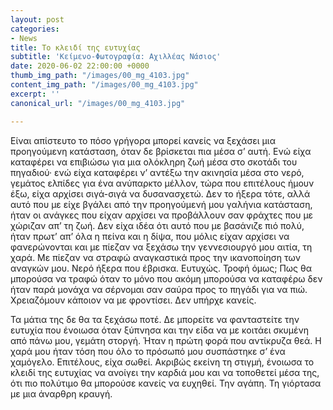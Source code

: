 ```yaml
---
layout: post
categories:
- News
title: Το κλειδί της ευτυχίας
subtitle: 'Κείμενο-Φωτογραφία: Αχιλλέας Νάσιος'
date: 2020-06-02 22:00:00 +0000
thumb_img_path: "/images/00_mg_4103.jpg"
content_img_path: "/images/00_mg_4103.jpg"
excerpt: ''
canonical_url: "/images/00_mg_4103.jpg"

---
```

Είναι απίστευτο το πόσο γρήγορα μπορεί κανείς να ξεχάσει μια προηγούμενη κατάσταση, όταν δε βρίσκεται πια μέσα σ’ αυτή. Ενώ είχα καταφέρει να επιβιώσω για μια ολόκληρη ζωή μέσα στο σκοτάδι του πηγαδιού· ενώ είχα καταφέρει ν’ αντέξω την ακινησία μέσα στο νερό, γεμάτος ελπίδες για ένα ανύπαρκτο μέλλον, τώρα που επιτέλους ήμουν έξω, είχα αρχίσει σιγά-σιγά να δυσανασχετώ. Δεν το ήξερα τότε, αλλά αυτό που με είχε βγάλει από την προηγούμενή μου γαλήνια κατάσταση, ήταν οι ανάγκες που είχαν αρχίσει να προβάλλουν σαν φράχτες που με χώριζαν απ’ τη ζωή. Δεν είχα ιδέα ότι αυτό που με βασάνιζε πιό πολύ, ήταν πρωτ’ απ’ όλα η πείνα και η δίψα, που μόλις είχαν αρχίσει να φανερώνονται και με πίεζαν να ξεχάσω την γεννεσιουργό μου αιτία, τη χαρά. Με πίεζαν να στραφώ αναγκαστικά προς την ικανοποίηση των αναγκών μου. Νερό ήξερα που έβρισκα. Ευτυχώς. Τροφή όμως; Πως θα μπορούσα να τραφώ όταν το μόνο που ακόμη μπορούσα να καταφέρω δεν ήταν παρά μονάχα να σέρνομαι σαν σαύρα προς το πηγάδι για να πιώ. Χρειαζόμουν κάποιον να με φροντίσει. Δεν υπήρχε κανείς.

Τα μάτια της δε θα τα ξεχάσω ποτέ. Δε μπορείτε να φανταστείτε την ευτυχία που ένοιωσα όταν ξύπνησα και την είδα να με κοιτάει σκυμένη από πάνω μου, γεμάτη στοργή. Ήταν η πρώτη φορά που αντίκρυζα θεά. Η χαρά μου ήταν τόση που όλο το πρόσωπό μου συσπάστηκε σ’ ένα χαμόγελο. Επιτέλους, είχα σωθεί. Ακριβώς εκείνη τη στιγμή, ένοιωσα το κλειδί της ευτυχίας να ανοίγει την καρδιά μου και να τοποθετεί μέσα της, ότι πιο πολύτιμο θα μπορούσε κανείς να ευχηθεί. Την αγάπη. Τη γιόρτασα με μια άναρθρη κραυγή.
